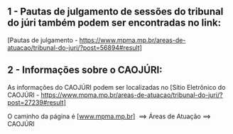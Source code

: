 ## 1 - Pautas de julgamento de sessões do tribunal do júri também podem ser encontradas no link:

[Pautas de julgamento - https://www.mpma.mp.br/areas-de-atuacao/tribunal-do-juri/?post=56894#result]

## 2 - Informações sobre o CAOJÚRI:
As informações do CAOJÚRI podem ser localizadas no 
[Sítio Eletrônico do CAOJÚRI - https://www.mpma.mp.br/areas-de-atuacao/tribunal-do-juri/?post=27239#result]

O caminho da página é [www.mpma.mp.br]  ==> Áreas de Atuação ==> CAOJÚRI
